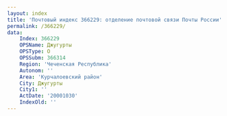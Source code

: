 ```yaml
---
layout: index
title: 'Почтовый индекс 366229: отделение почтовой связи Почты России'
permalink: /366229/
data:
    Index: 366229
    OPSName: Джугурты
    OPSType: О
    OPSSubm: 366314
    Region: 'Чеченская Республика'
    Autonom: ''
    Area: 'Курчалоевский район'
    City: Джугурты
    City1: ''
    ActDate: '20001030'
    IndexOld: ''
---
```

